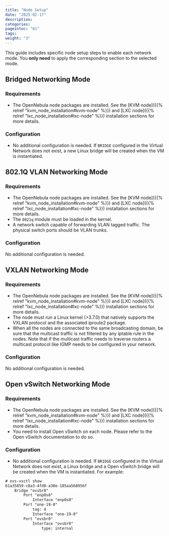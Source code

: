 ```yaml
---
title: "Node Setup"
date: "2025-02-17"
description:
categories:
pageintoc: "61"
tags:
weight: "3"
---
```


<a id="networking-node"></a>

<!--# Node Setup -->

This guide includes specific node setup steps to enable each network mode. You **only need** to apply the corresponding section to the selected mode.

## Bridged Networking Mode

### Requirements

* The OpenNebula node packages are installed. See the [KVM node]({{% relref "kvm_node_installation#kvm-node" %}}) and [LXC node]({{% relref "lxc_node_installation#lxc-node" %}}) installation sections for more details.

### Configuration

* No additional configuration is needed. If `BRIDGE` configured in the Virtual Network does not exist, a new Linux bridge will be created when the VM is instantiated.

## 802.1Q VLAN Networking Mode

### Requirements

* The OpenNebula node packages are installed. See the [KVM node]({{% relref "kvm_node_installation#kvm-node" %}}) and [LXC node]({{% relref "lxc_node_installation#lxc-node" %}}) installation sections for more details.
* The `8021q` module must be loaded in the kernel.
* A network switch capable of forwarding VLAN tagged traffic. The physical switch ports should be VLAN trunks.

### Configuration

No additional configuration is needed.

## VXLAN Networking Mode

### Requirements

* The OpenNebula node packages are installed. See the [KVM node]({{% relref "kvm_node_installation#kvm-node" %}}) and [LXC node]({{% relref "lxc_node_installation#lxc-node" %}}) installation sections for more details.
* The node must run a Linux kernel (>3.7.0) that natively supports the VXLAN protocol and the associated iproute2 package.
* When all the nodes are connected to the same broadcasting domain, be sure that the multicast traffic is not filtered by any iptable rule in the nodes. Note that if the multicast traffic needs to traverse routers a multicast protocol like IGMP needs to be configured in your network.

### Configuration

No additional configuration is needed.

## Open vSwitch Networking Mode

### Requirements

* The OpenNebula node packages are installed. See the [KVM node]({{% relref "kvm_node_installation#kvm-node" %}}) and [LXC node]({{% relref "lxc_node_installation#lxc-node" %}}) installation sections for more details.
* You need to install Open vSwitch on each node. Please refer to the Open vSwitch documentation to do so.

### Configuration

* No additional configuration is needed. If `BRIDGE` configured in the Virtual Network does not exist, a Linux bridge and a Open vSwitch bridge will be created when the VM is instantiated. For example:

```default
# ovs-vsctl show
61a35859-c8a3-4fd0-a30e-185aa568956f
    Bridge "ovsbr0"
        Port "enp0s8"
            Interface "enp0s8"
        Port "one-19-0"
            tag: 4
            Interface "one-19-0"
        Port "ovsbr0"
            Interface "ovsbr0"
                type: internal
```
